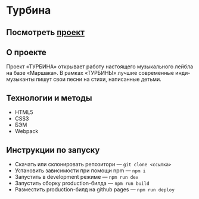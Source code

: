 ﻿# Турбина

## Посмотреть [проект][1]

## О проекте
Проект «ТУРБИНА» открывает работу настоящего музыкального лейбла на базе «Маршака». В рамках «ТУРБИНЫ» лучшие современные инди-музыканты пишут свои песни на стихи, написанные детьми.

## Технологии и методы
- HTML5
- CSS3
- БЭМ
- Webpack

## Инструкции по запуску
- Скачать или склонировать репозитори — `git clone <ссылка>`
- Установить зависимости при помощи npm — `npm i`
- Запустить в development режиме — `npm run dev`
- Запустить сборку production-билда — `npm run build`
- Разместить production-билд на github pages — `npm run deploy`

[1]: http://perken.ru/turbina-react/
